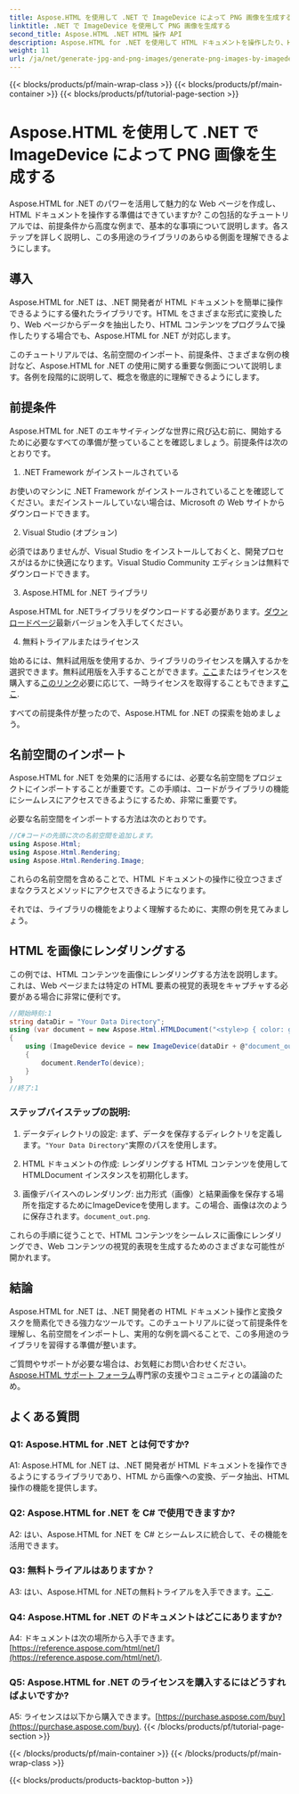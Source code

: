 ```yaml
---
title: Aspose.HTML を使用して .NET で ImageDevice によって PNG 画像を生成する
linktitle: .NET で ImageDevice を使用して PNG 画像を生成する
second_title: Aspose.HTML .NET HTML 操作 API
description: Aspose.HTML for .NET を使用して HTML ドキュメントを操作したり、HTML を画像に変換したりする方法を学びます。FAQ 付きのステップバイステップのチュートリアルです。
weight: 11
url: /ja/net/generate-jpg-and-png-images/generate-png-images-by-imagedevice/
---
```


{{< blocks/products/pf/main-wrap-class >}}
{{< blocks/products/pf/main-container >}}
{{< blocks/products/pf/tutorial-page-section >}}

# Aspose.HTML を使用して .NET で ImageDevice によって PNG 画像を生成する


Aspose.HTML for .NET のパワーを活用して魅力的な Web ページを作成し、HTML ドキュメントを操作する準備はできていますか? この包括的なチュートリアルでは、前提条件から高度な例まで、基本的な事項について説明します。各ステップを詳しく説明し、この多用途のライブラリのあらゆる側面を理解できるようにします。

## 導入

Aspose.HTML for .NET は、.NET 開発者が HTML ドキュメントを簡単に操作できるようにする優れたライブラリです。HTML をさまざまな形式に変換したり、Web ページからデータを抽出したり、HTML コンテンツをプログラムで操作したりする場合でも、Aspose.HTML for .NET が対応します。

このチュートリアルでは、名前空間のインポート、前提条件、さまざまな例の検討など、Aspose.HTML for .NET の使用に関する重要な側面について説明します。各例を段階的に説明して、概念を徹底的に理解できるようにします。

## 前提条件

Aspose.HTML for .NET のエキサイティングな世界に飛び込む前に、開始するために必要なすべての準備が整っていることを確認しましょう。前提条件は次のとおりです。

1. .NET Framework がインストールされている

お使いのマシンに .NET Framework がインストールされていることを確認してください。まだインストールしていない場合は、Microsoft の Web サイトからダウンロードできます。

2. Visual Studio (オプション)

必須ではありませんが、Visual Studio をインストールしておくと、開発プロセスがはるかに快適になります。Visual Studio Community エディションは無料でダウンロードできます。

3. Aspose.HTML for .NET ライブラリ

Aspose.HTML for .NETライブラリをダウンロードする必要があります。[ダウンロードページ](https://releases.aspose.com/html/net/)最新バージョンを入手してください。

4. 無料トライアルまたはライセンス

始めるには、無料試用版を使用するか、ライブラリのライセンスを購入するかを選択できます。無料試用版を入手することができます。[ここ](https://releases.aspose.com/)またはライセンスを購入する[このリンク](https://purchase.aspose.com/buy)必要に応じて、一時ライセンスを取得することもできます[ここ](https://purchase.aspose.com/temporary-license/).

すべての前提条件が整ったので、Aspose.HTML for .NET の探索を始めましょう。

## 名前空間のインポート

Aspose.HTML for .NET を効果的に活用するには、必要な名前空間をプロジェクトにインポートすることが重要です。この手順は、コードがライブラリの機能にシームレスにアクセスできるようにするため、非常に重要です。

必要な名前空間をインポートする方法は次のとおりです。

```csharp
//C#コードの先頭に次の名前空間を追加します。
using Aspose.Html;
using Aspose.Html.Rendering;
using Aspose.Html.Rendering.Image;
```

これらの名前空間を含めることで、HTML ドキュメントの操作に役立つさまざまなクラスとメソッドにアクセスできるようになります。

それでは、ライブラリの機能をよりよく理解するために、実際の例を見てみましょう。

## HTML を画像にレンダリングする

この例では、HTML コンテンツを画像にレンダリングする方法を説明します。これは、Web ページまたは特定の HTML 要素の視覚的表現をキャプチャする必要がある場合に非常に便利です。

```csharp
//開始時刻:1
string dataDir = "Your Data Directory";
using (var document = new Aspose.Html.HTMLDocument("<style>p { color: green; }</style><p>my first paragraph</p>", @"c:\work\"))
{
    using (ImageDevice device = new ImageDevice(dataDir + @"document_out.png"))
    {
        document.RenderTo(device);
    }
}
//終了:1
```

### ステップバイステップの説明:

1. データディレクトリの設定: まず、データを保存するディレクトリを定義します。`"Your Data Directory"`実際のパスを使用します。

2. HTML ドキュメントの作成: レンダリングする HTML コンテンツを使用して HTMLDocument インスタンスを初期化します。

3. 画像デバイスへのレンダリング: 出力形式（画像）と結果画像を保存する場所を指定するためにImageDeviceを使用します。この場合、画像は次のように保存されます。`document_out.png`.

これらの手順に従うことで、HTML コンテンツをシームレスに画像にレンダリングでき、Web コンテンツの視覚的表現を生成するためのさまざまな可能性が開かれます。

## 結論

Aspose.HTML for .NET は、.NET 開発者の HTML ドキュメント操作と変換タスクを簡素化できる強力なツールです。このチュートリアルに従って前提条件を理解し、名前空間をインポートし、実用的な例を調べることで、この多用途のライブラリを習得する準備が整います。

ご質問やサポートが必要な場合は、お気軽にお問い合わせください。[Aspose.HTML サポート フォーラム](https://forum.aspose.com/)専門家の支援やコミュニティとの議論のため。

## よくある質問

### Q1: Aspose.HTML for .NET とは何ですか?

A1: Aspose.HTML for .NET は、.NET 開発者が HTML ドキュメントを操作できるようにするライブラリであり、HTML から画像への変換、データ抽出、HTML 操作の機能を提供します。

### Q2: Aspose.HTML for .NET を C# で使用できますか?

A2: はい、Aspose.HTML for .NET を C# とシームレスに統合して、その機能を活用できます。

### Q3: 無料トライアルはありますか？

A3: はい、Aspose.HTML for .NETの無料トライアルを入手できます。[ここ](https://releases.aspose.com/).

### Q4: Aspose.HTML for .NET のドキュメントはどこにありますか?

 A4: ドキュメントは次の場所から入手できます。[https://reference.aspose.com/html/net/](https://reference.aspose.com/html/net/).

### Q5: Aspose.HTML for .NET のライセンスを購入するにはどうすればよいですか?

 A5: ライセンスは以下から購入できます。[https://purchase.aspose.com/buy](https://purchase.aspose.com/buy).
{{< /blocks/products/pf/tutorial-page-section >}}

{{< /blocks/products/pf/main-container >}}
{{< /blocks/products/pf/main-wrap-class >}}

{{< blocks/products/products-backtop-button >}}
